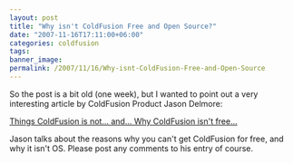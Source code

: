 ```yaml
---
layout: post
title: "Why isn't ColdFusion Free and Open Source?"
date: "2007-11-16T17:11:00+06:00"
categories: coldfusion 
tags: 
banner_image: 
permalink: /2007/11/16/Why-isnt-ColdFusion-Free-and-Open-Source
---
```


So the post is a bit old (one week), but I wanted to point out a very interesting article by ColdFusion Product Jason Delmore:

<a href="http://www.cfinsider.com/index.cfm/2007/11/10/Things-ColdFusion-is-not-and-Why-ColdFusion-isnt-free">Things ColdFusion is not... and... Why ColdFusion isn't free...</a>

Jason talks about the reasons why you can't get ColdFusion for free, and why it isn't OS. Please post any comments to his entry of course.